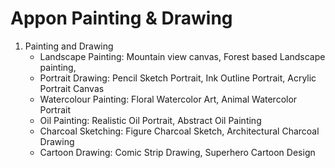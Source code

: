 # Appon Painting & Drawing

1. Painting and Drawing
    - Landscape Painting: Mountain view canvas, Forest based Landscape painting,
    - Portrait Drawing: Pencil Sketch Portrait, Ink Outline Portrait, Acrylic Portrait Canvas
    - Watercolour Painting: Floral Watercolor Art, Animal Watercolor Portrait
    - Oil Painting: Realistic Oil Portrait, Abstract Oil Painting
    - Charcoal Sketching: Figure Charcoal Sketch, Architectural Charcoal Drawing
    - Cartoon Drawing: Comic Strip Drawing, Superhero Cartoon Design
